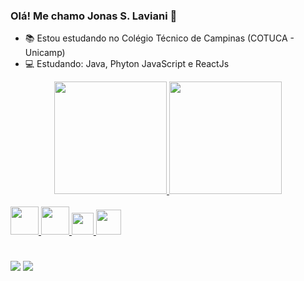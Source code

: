 ### Olá! Me chamo Jonas S. Laviani 👋

- 📚 Estou estudando no Colégio Técnico de Campinas (COTUCA - Unicamp)
- 💻 Estudando: Java, Phyton JavaScript e ReactJs


<div align="center">
  <a href="https://github.com/lavianii">
  <img height="180em" src="https://github-readme-stats.vercel.app/api?username=lavianii&show_icons=true&theme=midnight-purple&include_all_commits=true&count_private=true"/>
  <img height="180em" src="https://github-readme-stats.vercel.app/api/top-langs/?username=lavianii&layout=compact&langs_count=7&theme=midnight-purple"/>
</div>

<div style="display: inline_block"><br>
  <link rel="stylesheet" href="https://cdn.jsdelivr.net/gh/devicons/devicon@v2.15.1/devicon.min.css">
  <img align"center" height="45" width="45" src="https://cdn.jsdelivr.net/gh/devicons/devicon/icons/java/java-original-wordmark.svg" />
  <img align"center" height="45" width="45"src="https://cdn.jsdelivr.net/gh/devicons/devicon/icons/python/python-original-wordmark.svg" />          
  <img align"center" height="35" width="35" src="https://cdn.jsdelivr.net/gh/devicons/devicon/icons/javascript/javascript-plain.svg" />        
  <img align"center" height="40" width="40" src="https://cdn.jsdelivr.net/gh/devicons/devicon/icons/react/react-original-wordmark.svg" />
          
          
          

</div>
  
#
  
<div> 
  <a href = "mailto:jonaslavi02@gmail.com"><img src="https://img.shields.io/badge/-Gmail-%23333?style=for-the-badge&logo=gmail&logoColor=white" target="_blank"></a>
  <a href="https://www.linkedin.com/in/jonas-soares-laviani-a97443207/" target="_blank"><img src="https://img.shields.io/badge/-LinkedIn-%230077B5?style=for-the-badge&logo=linkedin&logoColor=white" target="_blank"></a>   
</div>
